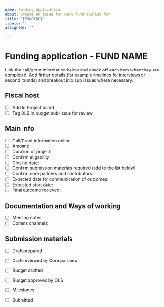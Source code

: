 ```yaml
---
name: Funding Application
about: Create an issue for each fund applied for
title: "[FUNDING]"
labels: ''
assignees: ''

---
```


# Funding application - **FUND NAME**

Link the call/grant information below and check off each item when they are completed. 
Add firther details (for example timelines for interviews or second rounds) and breakout into sub issues where necessary.

## Fiscal host
- [ ] Add to Project board
- [ ] Tag OLS in budget sub-issue for review

## Main info
- [ ] Call/Grant information online
- [ ] Amount:
- [ ] Duration of project: 
- [ ] Confirm eligability
- [ ] Closing date:
- [ ] Confirm submission materials required (add to the list below)
- [ ] Confirm core partners and contributors
- [ ] Expected date for communication of outcomes:
- [ ] Expected start date:
- [ ] Final outcome recieved: 

## Documentation and Ways of working
- [ ] Meeting notes: 
- [ ] Comms channels:

## Submission materials
- [ ] Draft prepared
- [ ] Draft reviewed by Core partners
- [ ] Budget drafted
- [ ] Budget approved by OLS
- [ ] Milestones
- [ ] Submitted

